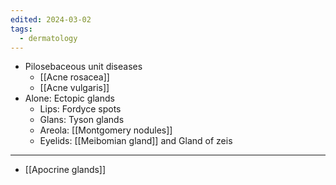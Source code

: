 ```yaml
---
edited: 2024-03-02
tags:
  - dermatology
---
```

- Pilosebaceous unit diseases
	- [[Acne rosacea]]
	- [[Acne vulgaris]]
- Alone: Ectopic glands
	- Lips: Fordyce spots
	- Glans: Tyson glands
	- Areola: [[Montgomery nodules]]
	- Eyelids: [[Meibomian gland]] and Gland of zeis


---
- [[Apocrine glands]] 
